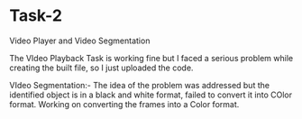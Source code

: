 # Task-2
Video Player and Video Segmentation

The VIdeo Playback Task is working fine but I faced a serious problem while creating the built file, so I just uploaded the code.

VIdeo Segmentation:-
The idea of the problem was addressed but the identified object is in a black and white format, failed to convert it into COlor format.
Working on converting the frames into a Color format.
